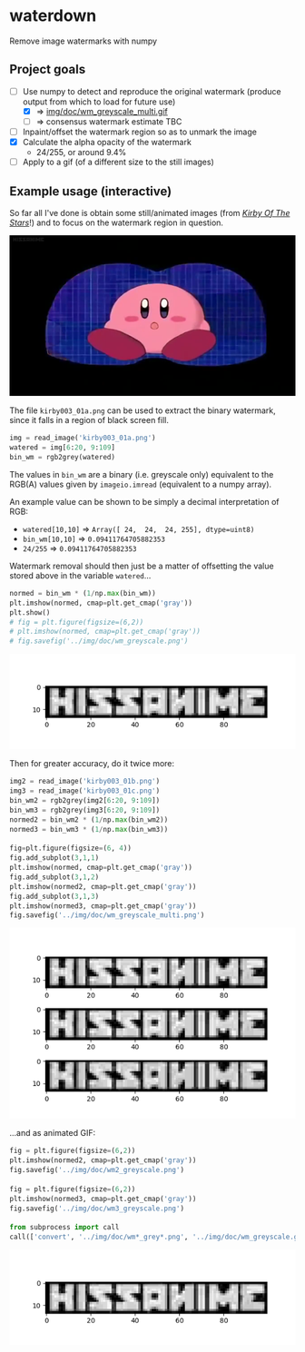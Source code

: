 # waterdown

Remove image watermarks with numpy

## Project goals

- [ ] Use numpy to detect and reproduce the original watermark (produce output from which to load for future use)
  - [x] ⇒ [img/doc/wm_greyscale_multi.gif](img/doc/wm_greyscale_multi.gif)
  - [ ] ⇒ consensus watermark estimate TBC
- [ ] Inpaint/offset the watermark region so as to unmark the image
- [x] Calculate the alpha opacity of the watermark
  - 24/255, or around 9.4%
- [ ] Apply to a gif (of a different size to the still images)

## Example usage (interactive)

So far all I've done is obtain some still/animated images (from
[_Kirby Of The Stars_](https://en.wikipedia.org/wiki/Kirby_of_the_Stars)!)
and to focus on the watermark region in question.

![](img/kirby003_01a.png)

The file `kirby003_01a.png` can be used to extract the binary watermark,
since it falls in a region of black screen fill.

```py
img = read_image('kirby003_01a.png')
watered = img[6:20, 9:109]
bin_wm = rgb2grey(watered)
```

The values in `bin_wm` are a binary (i.e. greyscale only) equivalent to
the RGB(A) values given by `imageio.imread` (equivalent to a numpy array).

An example value can be shown to be simply a decimal interpretation of RGB:

- `watered[10,10]` ⇒ `Array([ 24,  24,  24, 255], dtype=uint8)`
- `bin_wm[10,10]` ⇒ `0.09411764705882353`
- `24/255` ⇒ `0.09411764705882353`

Watermark removal should then just be a matter of offsetting the value stored
above in the variable `watered`...

```py
normed = bin_wm * (1/np.max(bin_wm))
plt.imshow(normed, cmap=plt.get_cmap('gray'))
plt.show()
# fig = plt.figure(figsize=(6,2))
# plt.imshow(normed, cmap=plt.get_cmap('gray'))
# fig.savefig('../img/doc/wm_greyscale.png')
```

![](img/doc/wm_greyscale.png)

Then for greater accuracy, do it twice more:

```py
img2 = read_image('kirby003_01b.png')
img3 = read_image('kirby003_01c.png')
bin_wm2 = rgb2grey(img2[6:20, 9:109])
bin_wm3 = rgb2grey(img3[6:20, 9:109])
normed2 = bin_wm2 * (1/np.max(bin_wm2))
normed3 = bin_wm3 * (1/np.max(bin_wm3))

fig=plt.figure(figsize=(6, 4))
fig.add_subplot(3,1,1)
plt.imshow(normed, cmap=plt.get_cmap('gray'))
fig.add_subplot(3,1,2)
plt.imshow(normed2, cmap=plt.get_cmap('gray'))
fig.add_subplot(3,1,3)
plt.imshow(normed3, cmap=plt.get_cmap('gray'))
fig.savefig('../img/doc/wm_greyscale_multi.png')
```

![](img/doc/wm_greyscale_multi.png)

...and as animated GIF:

```py
fig = plt.figure(figsize=(6,2))
plt.imshow(normed2, cmap=plt.get_cmap('gray'))
fig.savefig('../img/doc/wm2_greyscale.png')

fig = plt.figure(figsize=(6,2))
plt.imshow(normed3, cmap=plt.get_cmap('gray'))
fig.savefig('../img/doc/wm3_greyscale.png')

from subprocess import call
call(['convert', '../img/doc/wm*_grey*.png', '../img/doc/wm_greyscale.gif'])
```

![](img/doc/wm_greyscale_multi.gif)
